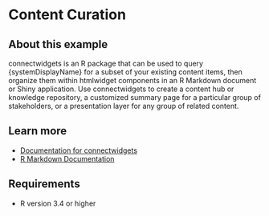 # Content Curation

## About this example

connectwidgets is an R package that can be used to query {systemDisplayName} for a subset of your existing content items, then organize them within htmlwidget components in an R Markdown document or Shiny application. Use connectwidgets to create a content hub or knowledge repository, a customized summary page for a particular group of stakeholders, or a presentation layer for any group of related content.


## Learn more

* [Documentation for connectwidgets](https://rstudio.github.io/connectwidgets/)
* [R Markdown Documentation](https://rmarkdown.rstudio.com/)

## Requirements

* R version 3.4 or higher

<!-- NOTE: this file is generated -->
